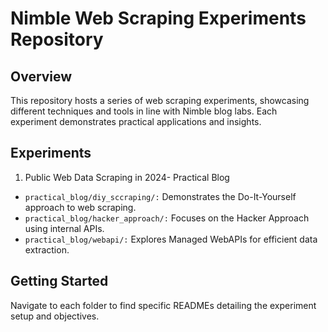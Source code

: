 # Nimble Web Scraping Experiments Repository

## Overview
This repository hosts a series of web scraping experiments, showcasing different techniques and tools in line with Nimble blog labs. Each experiment demonstrates practical applications and insights.

## Experiments
1. Public Web Data Scraping in 2024- Practical Blog 
  - `practical_blog/diy_sccraping/:` Demonstrates the Do-It-Yourself approach to web scraping.
  - `practical_blog/hacker_approach/:` Focuses on the Hacker Approach using internal APIs.
  - `practical_blog/webapi/:` Explores Managed WebAPIs for efficient data extraction.

## Getting Started
Navigate to each folder to find specific READMEs detailing the experiment setup and objectives.


